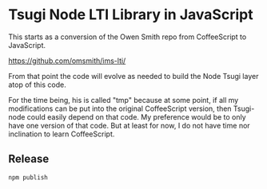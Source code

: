 
Tsugi Node LTI Library in JavaScript
====================================

This starts as a conversion of the Owen Smith repo from CoffeeScript to JavaScript.

   https://github.com/omsmith/ims-lti/
  
From that point the code will evolve as needed to build the Node Tsugi layer 
atop of this code.

For the time being, his is called "tmp" because at some point, if all my modifications can be put
into the original CoffeeScript version, then Tsugi-node could easily depend on
that code.  My preference would be to only have one version of that code.  But 
at least for now, I do not have time nor inclination to learn CoffeeScript.

Release
-------

    npm publish 


